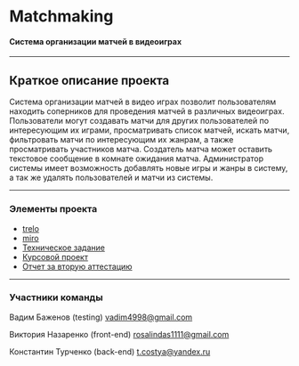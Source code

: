 # Matchmaking

#### Система организации матчей в видеоиграх 

---

## Краткое описание проекта

Система организации матчей в видео играх позволит пользователям находить соперников для проведения матчей в различных видеоиграх. Пользователи могут создавать матчи для других пользователей по интересующим их играми, просматривать список матчей, искать матчи, фильтровать матчи по интересующим их жанрам, а также просматривать участников матча. Создатель матча может оставить текстовое сообщение в комнате ожидания матча. Администратор системы имеет возможность добавлять новые игры и жанры в систему, а так же удалять пользователей и матчи из системы.

---

### Элементы проекта

- [trelo](https://trello.com/b/sbk6Btsl/tp2020)
- [miro](https://miro.com/app/board/o9J_kum_2c0=/)
- [Техническое задание](https://github.com/KostyaTurchenko/Matchmaking/blob/master/docs/TZ.docx)
- [Курсовой проект](https://github.com/KostyaTurchenko/Matchmaking/blob/master/docs/kursovoy_proekt.docx)
- [Отчет за вторую аттестацию](https://github.com/KostyaTurchenko/Matchmaking/blob/master/docs/onchet_2att.docx)

---

### Участники команды

Вадим Баженов (testing) vadim4998@gmail.com

Виктория Назаренко (front-end) rosalindas1111@gmail.com 

Константин Турченко (back-end) t.costya@yandex.ru
